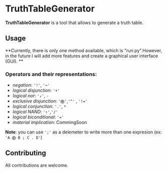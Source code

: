 # TruthTableGenerator

**TruthTableGenerator** is a tool that allows to generate a truth table.

## Usage
**Currently, there is only one method available, which is "run.py".However, in the future I will add more features and create a graphical user interface (GUI). **

### Operators and their representations:

- *negation*:  `'!'`, `'¬'`
- *logical disjunction*: `'+'`
- *logical nor*: `'↓'`, `-`
- *exclusive disjunction*: `'⨁'`,`'^'` , `'!='`
- *logical conjunction*:  `'.'`, `*`
- *logical NAND*: `'↑'`,`'/'`
- *logical biconditional*: `'='`
- *material implication*: CommingSoon

**Note**: you can use `';'` as a delemeter to write more than one expresion (ex: `'A ⨁ B ; C . D'`)

## Contributing

All contributions are welcome.
